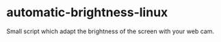 automatic-brightness-linux
==========================

Small script which adapt the brightness of the screen with your web cam.
